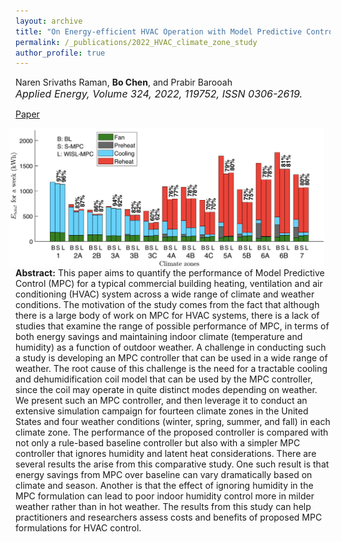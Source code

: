 ```yaml
---
layout: archive
title: "On Energy-efficient HVAC Operation with Model Predictive Control: A Multiple Climate Zone Study"
permalink: /_publications/2022_HVAC_climate_zone_study
author_profile: true
---
```


Naren Srivaths Raman, **Bo Chen**, and Prabir Barooah<br><span style="font-size:12pt"> *Applied Energy, Volume 324, 2022, 119752, ISSN 0306-2619.*</span><br>

[Paper](https://www.sciencedirect.com/science/article/pii/S0306261922010376)

<img 
src="/images/HVAC_climate_zone_study_results.png" 
width=1000 
style="float: right; margin-left: 10px; margin-right: 10px;">

**Abstract:** This paper aims to quantify the performance of Model Predictive Control (MPC) for a typical commercial building heating, ventilation and air conditioning (HVAC) system across a wide range of climate and weather conditions. The motivation of the study comes from the fact that although there is a large body of work on MPC for HVAC systems, there is a lack of studies that examine the range of possible performance of MPC, in terms of both energy savings and maintaining indoor climate (temperature and humidity) as a function of outdoor weather. A challenge in conducting such a study is developing an MPC controller that can be used in a wide range of weather. The root cause of this challenge is the need for a tractable cooling and dehumidification coil model that can be used by the MPC controller, since the coil may operate in quite distinct modes depending on weather. We present such an MPC controller, and then leverage it to conduct an extensive simulation campaign for fourteen climate zones in the United States and four weather conditions (winter, spring, summer, and fall) in each climate zone. The performance of the proposed controller is compared with not only a rule-based baseline controller but also with a simpler MPC controller that ignores humidity and latent heat considerations. There are several results the arise from this comparative study. One such result is that energy savings from MPC over baseline can vary dramatically based on climate and season. Another is that the effect of ignoring humidity in the MPC formulation can lead to poor indoor humidity control more in milder weather rather than in hot weather. The results from this study can help practitioners and researchers assess costs and benefits of proposed MPC formulations for HVAC control.